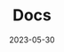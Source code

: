 ---
categories: []
container:
contributors: []
date: 2023-05-30
description:
icon:
layout:
tags: []
title: Docs
version:
weight:
---